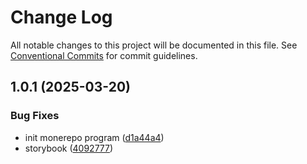 # Change Log

All notable changes to this project will be documented in this file.
See [Conventional Commits](https://conventionalcommits.org) for commit guidelines.

## 1.0.1 (2025-03-20)


### Bug Fixes

* init monerepo program ([d1a44a4](https://github.com/abcdyeah/lf-monerepo/commit/d1a44a4897a64b3e6e9d4421b4603189ab9d5522))
* storybook ([4092777](https://github.com/abcdyeah/lf-monerepo/commit/40927777718fa0b2a5c4c109ccef1b95c874ad04))
